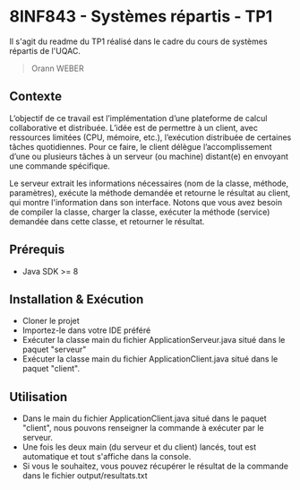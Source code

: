 # 8INF843 - Systèmes répartis - TP1

Il s'agit du readme du TP1 réalisé dans le cadre du cours de systèmes répartis de l'UQAC.

> Orann WEBER

## Contexte

L’objectif de ce travail est l’implémentation d’une plateforme de calcul collaborative et distribuée. L’idée est de permettre à un client, avec ressources limitées (CPU, mémoire, etc.), l’exécution distribuée de certaines tâches quotidiennes. Pour ce faire, le client délègue l’accomplissement d’une ou plusieurs tâches à un serveur (ou machine) distant(e) en envoyant une commande spécifique.

Le serveur extrait les informations nécessaires (nom de la classe, méthode, paramètres), exécute la méthode demandée et retourne le résultat au client, qui montre l'information dans son interface. Notons que vous avez besoin de compiler la classe, charger la classe, exécuter la méthode (service) demandée dans cette classe, et retourner le résultat.

## Prérequis

- Java SDK >= 8

## Installation & Exécution

- Cloner le projet
- Importez-le dans votre IDE préféré
- Exécuter la classe main du fichier ApplicationServeur.java situé dans le paquet "serveur"
- Exécuter la classe main du fichier ApplicationClient.java situé dans le paquet "client".

## Utilisation

- Dans le main du fichier ApplicationClient.java situé dans le paquet "client", nous pouvons renseigner la commande à exécuter par le serveur.
- Une fois les deux main (du serveur et du client) lancés, tout est automatique et tout s'affiche dans la console.
- Si vous le souhaitez, vous pouvez récupérer le résultat de la commande dans le fichier output/resultats.txt
